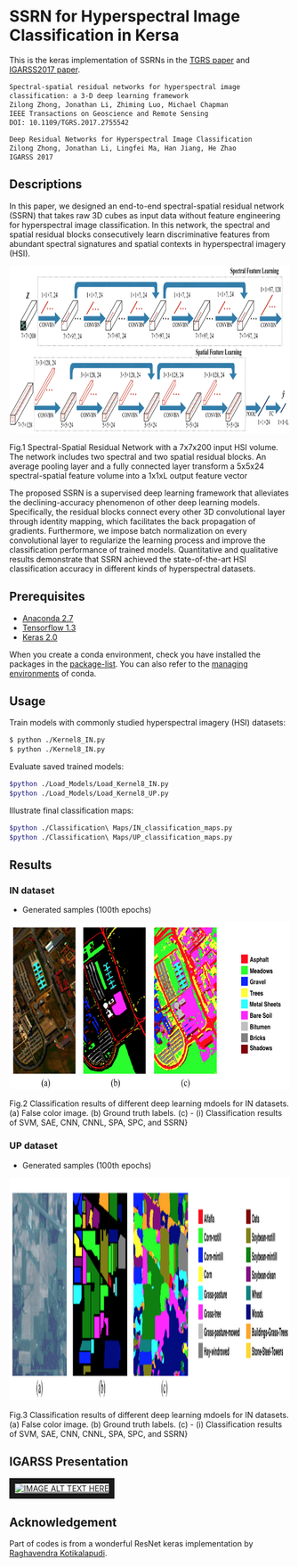 # SSRN for Hyperspectral Image Classification in Kersa

This is the keras implementation of SSRNs in the [TGRS paper](http://ieeexplore.ieee.org/document/8061020/) and [IGARSS2017 paper](https://www.researchgate.net/publication/320145356_Deep_Residual_Networks_for_Hyperspectral_Image_Classification).
<br/>

```jason
Spectral-spatial residual networks for hyperspectral image classification: a 3-D deep learning framework
Zilong Zhong, Jonathan Li, Zhiming Luo, Michael Chapman
IEEE Transactions on Geoscience and Remote Sensing
DOI: 10.1109/TGRS.2017.2755542
```

```jason
Deep Residual Networks for Hyperspectral Image Classification
Zilong Zhong, Jonathan Li, Lingfei Ma, Han Jiang, He Zhao
IGARSS 2017
```

## Descriptions
In this paper, we designed an end-to-end spectral-spatial residual network (SSRN) that takes raw 3D cubes as input data without feature engineering for hyperspectral image classification. In this network, the spectral and spatial residual blocks consecutively learn discriminative features from abundant spectral signatures and spatial contexts in hyperspectral imagery (HSI).

<img src="figure/fig1.png" height="300"/>

Fig.1  Spectral-Spatial Residual Network with a 7x7x200 input HSI volume. The network includes two spectral and two spatial residual blocks. An average pooling layer and a fully connected layer transform a 5x5x24 spectral-spatial feature volume into a 1x1xL output feature vector

The proposed SSRN is a supervised deep learning framework that alleviates the declining-accuracy phenomenon of other deep learning models. Specifically, the residual blocks connect every other 3D convolutional layer through identity mapping, which facilitates the back propagation of gradients. Furthermore, we impose batch normalization on every convolutional layer to regularize the learning process and improve the classification performance of trained models. Quantitative and qualitative results demonstrate that SSRN achieved the state-of-the-art HSI classification accuracy in different kinds of hyperspectral datasets.


## Prerequisites

- [Anaconda 2.7](https://www.anaconda.com/download/#linux)
- [Tensorflow 1.3](https://github.com/tensorflow/tensorflow/tree/r1.3)
- [Keras 2.0](https://github.com/fchollet/keras)

When you create a conda environment, check you have installed the packages in the [package-list](https://github.com/zilongzhong/SSRN/blob/master/package-list.txt). You can also refer to the [managing environments](https://conda.io/docs/user-guide/tasks/manage-environments.html) of conda.


## Usage

Train models with commonly studied hyperspectral imagery (HSI) datasets:
```bash
$ python ./Kernel8_IN.py
$ python ./Kernel8_IN.py

```
Evaluate saved trained models:
```bash
$python ./Load_Models/Load_Kernel8_IN.py
$python ./Load_Models/Load_Kernel8_UP.py
```
Illustrate final classification maps:
```bash
$python ./Classification\ Maps/IN_classification_maps.py
$python ./Classification\ Maps/UP_classification_maps.py
```

## Results

### IN dataset

* Generated samples (100th epochs)

<img src="figure/fig2.png" height="300"/>

Fig.2  Classification results of different deep learning mdoels for IN datasets. (a) False color image. (b) Ground truth labels. (c) - (i) Classification results of SVM, SAE, CNN, CNNL, SPA, SPC, and SSRN}

### UP dataset

* Generated samples (100th epochs)

<img src="figure/fig3.png" height="400"/>

Fig.3  Classification results of different deep learning mdoels for IN datasets. (a) False color image. (b) Ground truth labels. (c) - (i) Classification results of SVM, SAE, CNN, CNNL, SPA, SPC, and SSRN}

## IGARSS Presentation

<a href="https://www.youtube.com/watch?v=Od1DQESmbFg&t=0s" target="_blank"><img src="https://i.ytimg.com/vi/Od1DQESmbFg/maxresdefault.jpg"
alt="IMAGE ALT TEXT HERE" width="240" height="180" border="10" /></a>

## Acknowledgement

Part of codes is from a wonderful ResNet keras implementation by [Raghavendra Kotikalapudi](https://github.com/raghakot/keras-resnet).